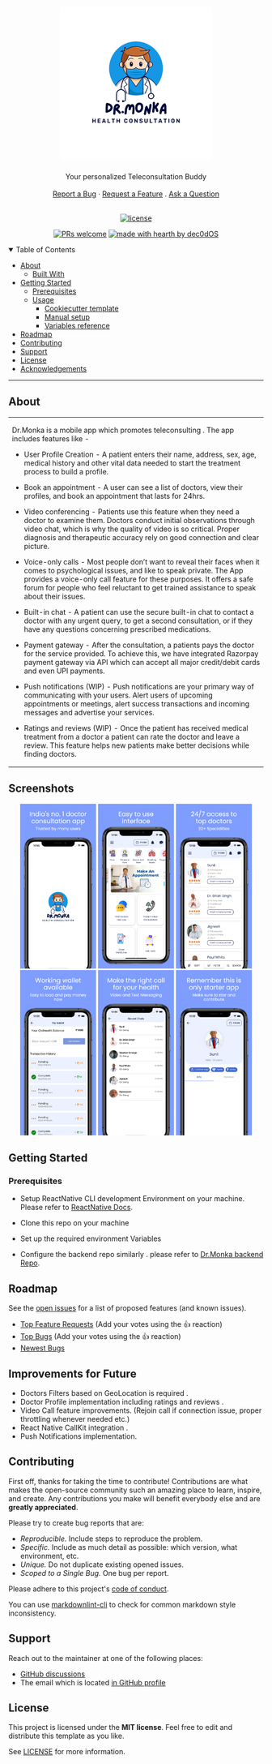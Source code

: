 <h1 align="center">
  <a href="https://github.com/DevMonkas/DrMonka">
    <img src="readme_images/DrMonka.png" alt="Logo" width="300" height="300">
  </a>
</h1>

<div align="center">
  Your personalized Teleconsultation Buddy 
  <br />
  <br />
  <a href="https://github.com/dec0dOS/amazing-github-template/issues/new?assignees=&labels=bug&template=01_BUG_REPORT.md&title=bug%3A+">Report a Bug</a>
  ·
  <a href="https://github.com/dec0dOS/amazing-github-template/issues/new?assignees=&labels=enhancement&template=02_FEATURE_REQUEST.md&title=feat%3A+">Request a Feature</a>
  .
  <a href="https://github.com/dec0dOS/amazing-github-template/discussions">Ask a Question</a>
</div>

<div align="center">
<br />

[![license](https://img.shields.io/github/license/dec0dOS/amazing-github-template.svg?style=flat-square)](LICENSE)

[![PRs welcome](https://img.shields.io/badge/PRs-welcome-ff69b4.svg?style=flat-square)](https://github.com/dec0dOS/amazing-github-template/issues?q=is%3Aissue+is%3Aopen+label%3A%22help+wanted%22)
[![made with hearth by dec0dOS](https://img.shields.io/badge/made%20with%20%E2%99%A5%20by-dec0dOS-ff1414.svg?style=flat-square)](https://github.com/dec0dOS)

</div>

<details open="open">
<summary>Table of Contents</summary>

- [About](#about)
  - [Built With](#built-with)
- [Getting Started](#getting-started)
  - [Prerequisites](#prerequisites)
  - [Usage](#usage)
    - [Cookiecutter template](#cookiecutter-template)
    - [Manual setup](#manual-setup)
    - [Variables reference](#variables-reference)
- [Roadmap](#roadmap)
- [Contributing](#contributing)
- [Support](#support)
- [License](#license)
- [Acknowledgements](#acknowledgements)

</details>

---

## About

<table>
<tr>
<td>

Dr.Monka is a mobile app which promotes teleconsulting . The app includes features like -

- User Profile Creation -
  A patient enters their name, address, sex, age, medical history and other vital data needed to start the treatment process to build a profile.

- Book an appointment -
  A user can see a list of doctors, view their profiles, and book an appointment that lasts for 24hrs.

- Video conferencing -
  Patients use this feature when they need a doctor to examine them. Doctors conduct initial observations through video chat, which is why the quality of video is so critical. Proper diagnosis and therapeutic accuracy rely on good connection and clear picture.

- Voice-only calls -
  Most people don’t want to reveal their faces when it comes to psychological issues, and like to speak private. The App provides a voice-only call feature for these purposes. It offers a safe forum for people who feel reluctant to get trained assistance to speak about their issues.

- Built-in chat -
  A patient can use the secure built-in chat to contact a doctor with any urgent query, to get a second consultation, or if they have any questions concerning prescribed medications.

- Payment gateway -
  After the consultation, a patients pays the doctor for the service provided. To achieve this, we have integrated Razorpay payment gateway via API which can accept all major credit/debit cards and even UPI payments.

- Push notifications (WIP) -
  Push notifications are your primary way of communicating with your users. Alert users of upcoming appointments or meetings, alert success transactions and incoming messages and advertise your services.

- Ratings and reviews (WIP) -
  Once the patient has received medical treatment from a doctor a patient can rate the doctor and leave a review. This feature helps new patients make better decisions while finding doctors.

</td>
</tr>
</table>

## Screenshots

<p align="center">
<img src='readme_images/SC1.png' width='150px'>

<img src='readme_images/SC2.png' width='150px'>

<img src='readme_images/SC3.png' width='150px'>

<img src='readme_images/SC4.png' width='150px'>

<img src='readme_images/SC5.png' width='150px'>
<img src='readme_images/SC6.png' width='150px'>
</p>

## Getting Started

### Prerequisites

- Setup ReactNative CLI development Environment on your machine. Please refer to [ReactNative Docs](https://reactnative.dev/docs/environment-setup).

- Clone this repo on your machine

- Set up the required environment Variables

- Configure the backend repo similarly . please refer to [Dr.Monka backend Repo](https://github.com/DevMonkas/MedApp-Backend).

## Roadmap

See the [open issues](https://github.com/dec0dOS/amazing-github-template/issues) for a list of proposed features (and known issues).

- [Top Feature Requests](https://github.com/dec0dOS/amazing-github-template/issues?q=label%3Aenhancement+is%3Aopen+sort%3Areactions-%2B1-desc) (Add your votes using the 👍 reaction)
- [Top Bugs](https://github.com/dec0dOS/amazing-github-template/issues?q=is%3Aissue+is%3Aopen+label%3Abug+sort%3Areactions-%2B1-desc) (Add your votes using the 👍 reaction)
- [Newest Bugs](https://github.com/dec0dOS/amazing-github-template/issues?q=is%3Aopen+is%3Aissue+label%3Abug)

## Improvements for Future

- Doctors Filters based on GeoLocation is required .
- Doctor Profile implementation including ratings and reviews .
- Video Call feature improvements. (Rejoin call if connection issue, proper throttling whenever needed etc.)
- React Native CallKit integration .
- Push Notifications implementation.

## Contributing

First off, thanks for taking the time to contribute! Contributions are what makes the open-source community such an amazing place to learn, inspire, and create. Any contributions you make will benefit everybody else and are **greatly appreciated**.

Please try to create bug reports that are:

- _Reproducible._ Include steps to reproduce the problem.
- _Specific._ Include as much detail as possible: which version, what environment, etc.
- _Unique._ Do not duplicate existing opened issues.
- _Scoped to a Single Bug._ One bug per report.

Please adhere to this project's [code of conduct](docs/CODE_OF_CONDUCT.md).

You can use [markdownlint-cli](https://github.com/igorshubovych/markdownlint-cli) to check for common markdown style inconsistency.

## Support

Reach out to the maintainer at one of the following places:

- [GitHub discussions](https://github.com/dec0dOS/amazing-github-template/discussions)
- The email which is located [in GitHub profile](https://github.com/dec0dOS)

## License

This project is licensed under the **MIT license**. Feel free to edit and distribute this template as you like.

See [LICENSE](LICENSE) for more information.
